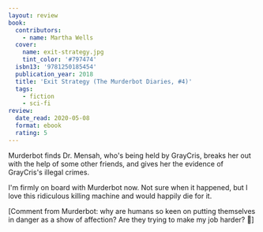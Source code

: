 ```yaml
---
layout: review
book:
  contributors:
    - name: Martha Wells
  cover:
    name: exit-strategy.jpg
    tint_color: '#797474'
  isbn13: '9781250185454'
  publication_year: 2018
  title: 'Exit Strategy (The Murderbot Diaries, #4)'
  tags:
    - fiction
    - sci-fi
review:
  date_read: 2020-05-08
  format: ebook
  rating: 5
---
```


Murderbot finds Dr. Mensah, who's being held by GrayCris, breaks her out with the help of some other friends, and gives her the evidence of GrayCris's illegal crimes.

I'm firmly on board with Murderbot now.
Not sure when it happened, but I love this ridiculous killing machine and would happily die for it.

[Comment from Murderbot: why are humans so keen on putting themselves in danger as a show of affection? Are they trying to make my job harder? 🤖]
